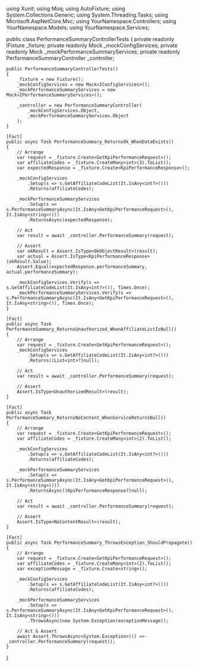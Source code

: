 using Xunit;
using Moq;
using AutoFixture;
using System.Collections.Generic;
using System.Threading.Tasks;
using Microsoft.AspNetCore.Mvc;
using YourNamespace.Controllers;
using YourNamespace.Models;
using YourNamespace.Services;

public class PerformanceSummaryControllerTests
{
    private readonly IFixture _fixture;
    private readonly Mock<IConfigServices> _mockConfigServices;
    private readonly Mock<IPerformanceSummaryServices> _mockPerformanceSummaryServices;
    private readonly PerformanceSummaryController _controller;

    public PerformanceSummaryControllerTests()
    {
        _fixture = new Fixture();
        _mockConfigServices = new Mock<IConfigServices>();
        _mockPerformanceSummaryServices = new Mock<IPerformanceSummaryServices>();

        _controller = new PerformanceSummaryController(
            _mockConfigServices.Object,
            _mockPerformanceSummaryServices.Object
        );
    }

    [Fact]
    public async Task PerformanceSummary_ReturnsOk_WhenDataExists()
    {
        // Arrange
        var request = _fixture.Create<GetKpiPerformanceRequest>();
        var affiliateCodes = _fixture.CreateMany<int>(3).ToList();
        var expectedResponse = _fixture.Create<KpiPerformanceResponse>();

        _mockConfigServices
            .Setup(s => s.GetAffiliateCodeList(It.IsAny<int?>()))
            .Returns(affiliateCodes);

        _mockPerformanceSummaryServices
            .Setup(s => s.PerformanceSummaryAsync(It.IsAny<GetKpiPerformanceRequest>(), It.IsAny<string>()))
            .ReturnsAsync(expectedResponse);

        // Act
        var result = await _controller.PerformanceSummary(request);

        // Assert
        var okResult = Assert.IsType<OkObjectResult>(result);
        var actual = Assert.IsType<KpiPerformanceResponse>(okResult.Value);
        Assert.Equal(expectedResponse.performanceSummary, actual.performanceSummary);

        _mockConfigServices.Verify(s => s.GetAffiliateCodeList(It.IsAny<int?>()), Times.Once);
        _mockPerformanceSummaryServices.Verify(s => s.PerformanceSummaryAsync(It.IsAny<GetKpiPerformanceRequest>(), It.IsAny<string>()), Times.Once);
    }

    [Fact]
    public async Task PerformanceSummary_ReturnsUnauthorized_WhenAffiliateListIsNull()
    {
        // Arrange
        var request = _fixture.Create<GetKpiPerformanceRequest>();
        _mockConfigServices
            .Setup(s => s.GetAffiliateCodeList(It.IsAny<int?>()))
            .Returns((List<int>?)null);

        // Act
        var result = await _controller.PerformanceSummary(request);

        // Assert
        Assert.IsType<UnauthorizedResult>(result);
    }

    [Fact]
    public async Task PerformanceSummary_ReturnsNoContent_WhenServiceReturnsNull()
    {
        // Arrange
        var request = _fixture.Create<GetKpiPerformanceRequest>();
        var affiliateCodes = _fixture.CreateMany<int>(2).ToList();

        _mockConfigServices
            .Setup(s => s.GetAffiliateCodeList(It.IsAny<int?>()))
            .Returns(affiliateCodes);

        _mockPerformanceSummaryServices
            .Setup(s => s.PerformanceSummaryAsync(It.IsAny<GetKpiPerformanceRequest>(), It.IsAny<string>()))
            .ReturnsAsync((KpiPerformanceResponse?)null);

        // Act
        var result = await _controller.PerformanceSummary(request);

        // Assert
        Assert.IsType<NoContentResult>(result);
    }

    [Fact]
    public async Task PerformanceSummary_ThrowsException_ShouldPropagate()
    {
        // Arrange
        var request = _fixture.Create<GetKpiPerformanceRequest>();
        var affiliateCodes = _fixture.CreateMany<int>(2).ToList();
        var exceptionMessage = _fixture.Create<string>();

        _mockConfigServices
            .Setup(s => s.GetAffiliateCodeList(It.IsAny<int?>()))
            .Returns(affiliateCodes);

        _mockPerformanceSummaryServices
            .Setup(s => s.PerformanceSummaryAsync(It.IsAny<GetKpiPerformanceRequest>(), It.IsAny<string>()))
            .ThrowsAsync(new System.Exception(exceptionMessage));

        // Act & Assert
        await Assert.ThrowsAsync<System.Exception>(() => _controller.PerformanceSummary(request));
    }
}
